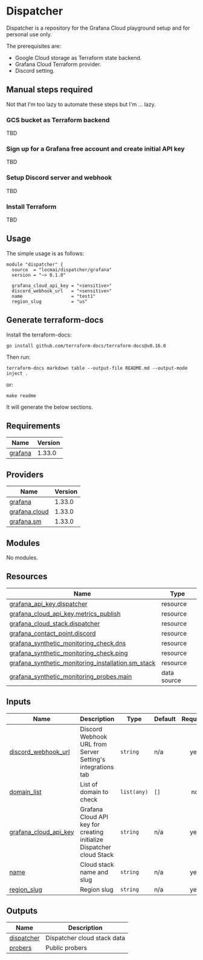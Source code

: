 # Dispatcher

Dispatcher is a repository for the Grafana Cloud playground setup and for personal use only.

The prerequisites are:

- Google Cloud storage as Terraform state backend.
- Grafana Cloud Terraform provider.
- Discord setting.

## Manual steps required

Not that I'm too lazy to automate these steps but I'm ... lazy.

### GCS bucket as Terraform backend

TBD

### Sign up for a Grafana free account and create initial API key

TBD

### Setup Discord server and webhook

TBD

### Install Terraform

TBD

## Usage

The simple usage is as follows:

```hcl
module "dispatcher" {
  source  = "locmai/dispatcher/grafana"
  version = "~> 0.1.0"

  grafana_cloud_api_key = "<sensitive>"
  discord_webhook_url   = "<sensitive>"
  name                  = "test1"
  region_slug           = "us"
```

## Generate terraform-docs

Install the terraform-docs:

```
go install github.com/terraform-docs/terraform-docs@v0.16.0
```

Then run:

```
terraform-docs markdown table --output-file README.md --output-mode inject .
```

or:

```
make readme
```

It will generate the below sections.

<!-- BEGIN_TF_DOCS -->
## Requirements

| Name | Version |
|------|---------|
| <a name="requirement_grafana"></a> [grafana](#requirement\_grafana) | 1.33.0 |

## Providers

| Name | Version |
|------|---------|
| <a name="provider_grafana"></a> [grafana](#provider\_grafana) | 1.33.0 |
| <a name="provider_grafana.cloud"></a> [grafana.cloud](#provider\_grafana.cloud) | 1.33.0 |
| <a name="provider_grafana.sm"></a> [grafana.sm](#provider\_grafana.sm) | 1.33.0 |

## Modules

No modules.

## Resources

| Name | Type |
|------|------|
| [grafana_api_key.dispatcher](https://registry.terraform.io/providers/grafana/grafana/1.33.0/docs/resources/api_key) | resource |
| [grafana_cloud_api_key.metrics_publish](https://registry.terraform.io/providers/grafana/grafana/1.33.0/docs/resources/cloud_api_key) | resource |
| [grafana_cloud_stack.dispatcher](https://registry.terraform.io/providers/grafana/grafana/1.33.0/docs/resources/cloud_stack) | resource |
| [grafana_contact_point.discord](https://registry.terraform.io/providers/grafana/grafana/1.33.0/docs/resources/contact_point) | resource |
| [grafana_synthetic_monitoring_check.dns](https://registry.terraform.io/providers/grafana/grafana/1.33.0/docs/resources/synthetic_monitoring_check) | resource |
| [grafana_synthetic_monitoring_check.ping](https://registry.terraform.io/providers/grafana/grafana/1.33.0/docs/resources/synthetic_monitoring_check) | resource |
| [grafana_synthetic_monitoring_installation.sm_stack](https://registry.terraform.io/providers/grafana/grafana/1.33.0/docs/resources/synthetic_monitoring_installation) | resource |
| [grafana_synthetic_monitoring_probes.main](https://registry.terraform.io/providers/grafana/grafana/1.33.0/docs/data-sources/synthetic_monitoring_probes) | data source |

## Inputs

| Name | Description | Type | Default | Required |
|------|-------------|------|---------|:--------:|
| <a name="input_discord_webhook_url"></a> [discord\_webhook\_url](#input\_discord\_webhook\_url) | Discord Webhook URL from Server Setting's integrations tab | `string` | n/a | yes |
| <a name="input_domain_list"></a> [domain\_list](#input\_domain\_list) | List of domain to check | `list(any)` | `[]` | no |
| <a name="input_grafana_cloud_api_key"></a> [grafana\_cloud\_api\_key](#input\_grafana\_cloud\_api\_key) | Grafana Cloud API key for creating initialize Dispatcher cloud Stack | `string` | n/a | yes |
| <a name="input_name"></a> [name](#input\_name) | Cloud stack name and slug | `string` | n/a | yes |
| <a name="input_region_slug"></a> [region\_slug](#input\_region\_slug) | Region slug | `string` | n/a | yes |

## Outputs

| Name | Description |
|------|-------------|
| <a name="output_dispatcher"></a> [dispatcher](#output\_dispatcher) | Dispatcher cloud stack data |
| <a name="output_probers"></a> [probers](#output\_probers) | Public probers |
<!-- END_TF_DOCS -->